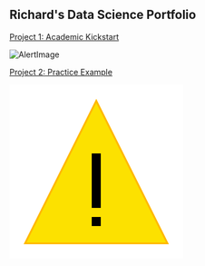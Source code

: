 ## Richard's Data Science Portfolio

[Project 1: Academic Kickstart](https://github.com/maingk/academic-kickstart)

![AlertImage](https://github.com/maingk/RM_Portfolio/blob/master/SecurityAndMaintenance_Alert.png)

[Project 2: Practice Example](https://github.com/maingk/PracticeExample)

![Monkey](https://github.com/maingk/RM_Portfolio/blob/master/images/SecurityAndMaintenance_Alert.png)
